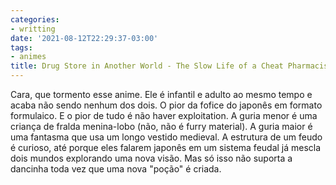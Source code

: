 ```yaml
---
categories:
- writting
date: '2021-08-12T22:29:37-03:00'
tags:
- animes
title: Drug Store in Another World - The Slow Life of a Cheat Pharmacist
---
```


Cara, que tormento esse anime. Ele é infantil e adulto ao mesmo tempo e acaba não sendo nenhum dos dois. O pior da fofice do japonês em formato formulaico. E o pior de tudo é não haver exploitation. A guria menor é uma criança de fralda menina-lobo (não, não é furry material). A guria maior é uma fantasma que usa um longo vestido medieval. A estrutura de um feudo é curioso, até porque eles falarem japonês em um sistema feudal já mescla dois mundos explorando uma nova visão. Mas só isso não suporta a dancinha toda vez que uma nova "poção" é criada.
